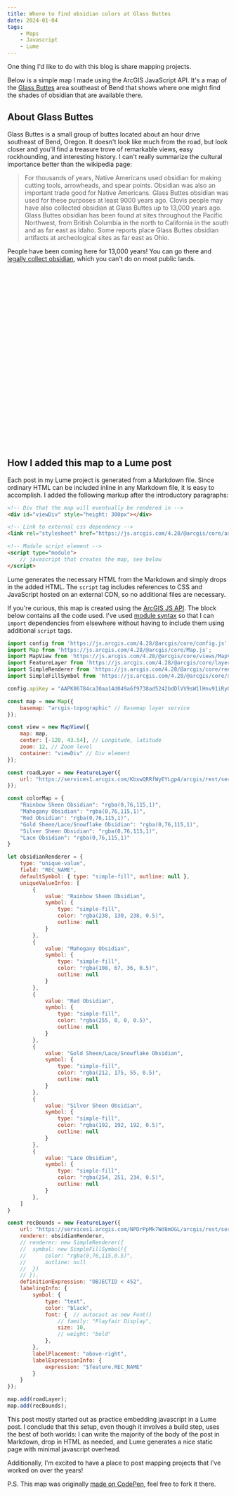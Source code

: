 ```yaml
---
title: Where to find obsidian colors at Glass Buttes
date: 2024-01-04
tags:
    - Maps
    - Javascript
    - Lume
---
```


One thing I'd like to do with this blog is share mapping projects.

Below is a simple map I made using the ArcGIS JavaScript API. It's a map of the [Glass Buttes](https://en.wikipedia.org/wiki/Glass_Buttes) area southeast of Bend that shows where one might find the shades of obsidian that are available there.

<!--more-->

## About Glass Buttes

Glass Buttes is a small group of buttes located about an hour drive southeast of Bend, Oregon. It doesn't look like much from the road, but look closer and you'll find a treasure trove of remarkable views, easy rockhounding, and interesting history. I can't really summarize the cultural importance better than the wikipedia page:

> For thousands of years, Native Americans used obsidian for making cutting tools, arrowheads, and spear points. Obsidian was also an important trade good for Native Americans. Glass Buttes obsidian was used for these purposes at least 9000 years ago. Clovis people may have also collected obsidian at Glass Buttes up to 13,000 years ago. Glass Buttes obsidian has been found at sites throughout the Pacific Northwest, from British Columbia in the north to California in the south and as far east as Idaho. Some reports place Glass Buttes obsidian artifacts at archeological sites as far east as Ohio.

People have been coming here for 13,000 years! You can go there and [legally collect obsidian](https://www.fs.usda.gov/detail/deschutes/recreation/rocks-minerals/?cid=stelprdb5381935), which you can't do on most public lands. 

<div id="viewDiv" style="height: 400px"></div>

<link rel="stylesheet" href="https://js.arcgis.com/4.28/@arcgis/core/assets/esri/themes/light/main.css">

<script type="module">
    import config from 'https://js.arcgis.com/4.28/@arcgis/core/config.js'
    import Map from 'https://js.arcgis.com/4.28/@arcgis/core/Map.js';
    import MapView from 'https://js.arcgis.com/4.28/@arcgis/core/views/MapView.js';
    import FeatureLayer from 'https://js.arcgis.com/4.28/@arcgis/core/layers/FeatureLayer.js';
    import SimpleRenderer from 'https://js.arcgis.com/4.28/@arcgis/core/renderers/SimpleRenderer.js';
    import SimpleFillSymbol from 'https://js.arcgis.com/4.28/@arcgis/core/symbols/SimpleFillSymbol.js';

    config.apiKey = "AAPK86784ca30aa14d049a6f9738ad5242bdDlVV9sW1lHnv91iRyQ2z-BevguH-N6EE0rVZDLfL08h6fxsQPgNFMgviM1v4g5IL";

    const map = new Map({
        basemap: "arcgis-topographic" // Basemap layer service
    });

    const view = new MapView({
        map: map,
        center: [-120, 43.54], // Longitude, latitude
        zoom: 12, // Zoom level
        container: "viewDiv" // Div element
    });

    const roadLayer = new FeatureLayer({
        url: "https://services1.arcgis.com/KbxwQRRfWyEYLgp4/arcgis/rest/services/BLM_OR_Ground_Transportation_Publication_Roads_Line_Hub/FeatureServer"
    });

    const colorMap = {
        "Rainbow Sheen Obsidian": "rgba(0,76,115,1)",
        "Mahogany Obsidian": "rgba(0,76,115,1)",
        "Red Obsidian": "rgba(0,76,115,1)",
        "Gold Sheen/Lace/Snowflake Obsidian": "rgba(0,76,115,1)",
        "Silver Sheen Obsidian": "rgba(0,76,115,1)",
        "Lace Obsidian": "rgba(0,76,115,1)"
    }

    let obsidianRenderer = {
        type: "unique-value",
        field: "REC_NAME",
        defaultSymbol: { type: "simple-fill", outline: null },
        uniqueValueInfos: [
            {
                value: "Rainbow Sheen Obsidian",
                symbol: {
                    type: "simple-fill",
                    color: "rgba(238, 130, 238, 0.5)",
                    outline: null
                }
            },
            {
                value: "Mahogany Obsidian",
                symbol: {
                    type: "simple-fill",
                    color: "rgba(108, 67, 36, 0.5)",
                    outline: null
                }
            },
            {
                value: "Red Obsidian",
                symbol: {
                    type: "simple-fill",
                    color: "rgba(255, 0, 0, 0.5)",
                    outline: null
                }
            },
            {
                value: "Gold Sheen/Lace/Snowflake Obsidian",
                symbol: {
                    type: "simple-fill",
                    color: "rgba(212, 175, 55, 0.5)",
                    outline: null
                }
            },
            {
                value: "Silver Sheen Obsidian",
                symbol: {
                    type: "simple-fill",
                    color: "rgba(192, 192, 192, 0.5)",
                    outline: null
                }
            },
            {
                value: "Lace Obsidian",
                symbol: {
                    type: "simple-fill",
                    color: "rgba(254, 251, 234, 0.5)",
                    outline: null
                }
            },
        ]
    }

    const recBounds = new FeatureLayer({
        url: "https://services1.arcgis.com/NPDrPpMk7Wd8mOGL/arcgis/rest/services/BLM_Recreation_Boundaries/FeatureServer",
        renderer: obsidianRenderer,
        // renderer: new SimpleRenderer({
        // 	symbol: new SimpleFillSymbol({
        // 		color: "rgba(0,76,115,0.5)",
        // 		outline: null
        // 	})
        // }),
        definitionExpression: "OBJECTID < 452",
        labelingInfo: {
            symbol: {
                type: "text",
                color: "black",
                font: {  // autocast as new Font()
                    // family: "Playfair Display",
                    size: 10,
                    // weight: "bold"
                },
            },
            labelPlacement: "above-right",
            labelExpressionInfo: {
                expression: "$feature.REC_NAME"
            }
        }
    });

    map.add(roadLayer);
    map.add(recBounds);
</script>

## How I added this map to a Lume post

Each post in my Lume project is generated from a Markdown file. Since ordinary HTML can be included inline in any Markdown file, it is easy to accomplish. I added the following markup after the introductory paragraphs:

```html
<!-- Div that the map will eventually be rendered in -->
<div id="viewDiv" style="height: 300px"></div>

<!-- Link to external css dependency -->
<link rel="stylesheet" href="https://js.arcgis.com/4.28/@arcgis/core/assets/esri/themes/light/main.css">

<!-- Module script element -->
<script type="module">
    // javascript that creates the map, see below
</script>
```

Lume generates the necessary HTML from the Markdown and simply drops in the added HTML. The `script` tag includes references to CSS and JavaScript hosted on an external CDN, so no additional files are necessary.

If you're curious, this map is created using the [ArcGIS JS API](https://developers.arcgis.com/javascript/latest/). The block below contains all the code used. I've used [module syntax](https://developer.mozilla.org/en-US/docs/Web/JavaScript/Guide/Modules) so that I can `import` dependencies from elsewhere without having to include them using additional `script` tags.

```js
import config from 'https://js.arcgis.com/4.28/@arcgis/core/config.js'
import Map from 'https://js.arcgis.com/4.28/@arcgis/core/Map.js';
import MapView from 'https://js.arcgis.com/4.28/@arcgis/core/views/MapView.js';
import FeatureLayer from 'https://js.arcgis.com/4.28/@arcgis/core/layers/FeatureLayer.js';
import SimpleRenderer from 'https://js.arcgis.com/4.28/@arcgis/core/renderers/SimpleRenderer.js';
import SimpleFillSymbol from 'https://js.arcgis.com/4.28/@arcgis/core/symbols/SimpleFillSymbol.js';

config.apiKey = "AAPK86784ca30aa14d049a6f9738ad5242bdDlVV9sW1lHnv91iRyQ2z-BevguH-N6EE0rVZDLfL08h6fxsQPgNFMgviM1v4g5IL";

const map = new Map({
	basemap: "arcgis-topographic" // Basemap layer service
});

const view = new MapView({
	map: map,
	center: [-120, 43.54], // Longitude, latitude
	zoom: 12, // Zoom level
	container: "viewDiv" // Div element
});

const roadLayer = new FeatureLayer({
	url: "https://services1.arcgis.com/KbxwQRRfWyEYLgp4/arcgis/rest/services/BLM_OR_Ground_Transportation_Publication_Roads_Line_Hub/FeatureServer"
});

const colorMap = {
	"Rainbow Sheen Obsidian": "rgba(0,76,115,1)",
	"Mahogany Obsidian": "rgba(0,76,115,1)",
	"Red Obsidian": "rgba(0,76,115,1)",
	"Gold Sheen/Lace/Snowflake Obsidian": "rgba(0,76,115,1)",
	"Silver Sheen Obsidian": "rgba(0,76,115,1)",
	"Lace Obsidian": "rgba(0,76,115,1)"
}

let obsidianRenderer = {
	type: "unique-value",
	field: "REC_NAME",
	defaultSymbol: { type: "simple-fill", outline: null },
	uniqueValueInfos: [
		{
			value: "Rainbow Sheen Obsidian",
			symbol: {
				type: "simple-fill",
				color: "rgba(238, 130, 238, 0.5)",
				outline: null
			}
		},
		{
			value: "Mahogany Obsidian",
			symbol: {
				type: "simple-fill",
				color: "rgba(108, 67, 36, 0.5)",
				outline: null
			}
		},
		{
			value: "Red Obsidian",
			symbol: {
				type: "simple-fill",
				color: "rgba(255, 0, 0, 0.5)",
				outline: null
			}
		},
		{
			value: "Gold Sheen/Lace/Snowflake Obsidian",
			symbol: {
				type: "simple-fill",
				color: "rgba(212, 175, 55, 0.5)",
				outline: null
			}
		},
		{
			value: "Silver Sheen Obsidian",
			symbol: {
				type: "simple-fill",
				color: "rgba(192, 192, 192, 0.5)",
				outline: null
			}
		},
		{
			value: "Lace Obsidian",
			symbol: {
				type: "simple-fill",
				color: "rgba(254, 251, 234, 0.5)",
				outline: null
			}
		},
	]
}

const recBounds = new FeatureLayer({
	url: "https://services1.arcgis.com/NPDrPpMk7Wd8mOGL/arcgis/rest/services/BLM_Recreation_Boundaries/FeatureServer",
	renderer: obsidianRenderer,
	// renderer: new SimpleRenderer({
	// 	symbol: new SimpleFillSymbol({
	// 		color: "rgba(0,76,115,0.5)",
	// 		outline: null
	// 	})
	// }),
	definitionExpression: "OBJECTID < 452",
	labelingInfo: {
		symbol: {
			type: "text",
			color: "black",
			font: {  // autocast as new Font()
				// family: "Playfair Display",
				size: 10,
				// weight: "bold"
			},
		},
		labelPlacement: "above-right",
		labelExpressionInfo: {
			expression: "$feature.REC_NAME"
		}
	}
});

map.add(roadLayer);
map.add(recBounds);
```

This post mostly started out as practice embedding javascript in a Lume post. I conclude that this setup, even though it involves a build step, uses the best of both worlds: I can write the majority of the body of the post in Markdown, drop in HTML as needed, and Lume generates a nice static page with minimal javascript overhead.

Additionally, I'm excited to have a place to post mapping projects that I've worked on over the years!

P.S. This map was originally [made on CodePen](https://codepen.io/ajzeigert/pen/OJzMQvB), feel free to fork it there.